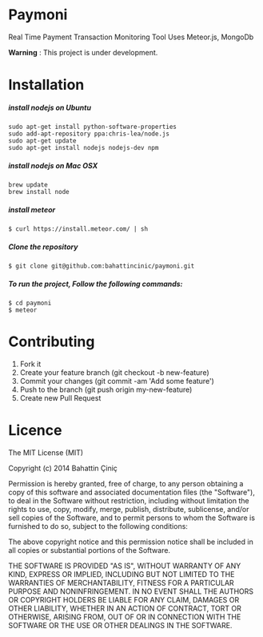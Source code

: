 Paymoni
==================
Real Time Payment Transaction Monitoring Tool Uses Meteor.js, MongoDb

**Warning** : This project is under development.

Installation
==================
##### install nodejs on Ubuntu
    sudo apt-get install python-software-properties
    sudo add-apt-repository ppa:chris-lea/node.js
    sudo apt-get update
    sudo apt-get install nodejs nodejs-dev npm

##### install nodejs on Mac OSX
    brew update
    brew install node

##### install meteor
    $ curl https://install.meteor.com/ | sh

##### Clone the repository
    $ git clone git@github.com:bahattincinic/paymoni.git

##### To run the project, Follow the following commands:
    $ cd paymoni
    $ meteor

Contributing
====================
1. Fork it
2. Create your feature branch (git checkout -b new-feature)
3. Commit your changes (git commit -am 'Add some feature')
4. Push to the branch (git push origin my-new-feature)
5. Create new Pull Request

Licence
===================
The MIT License (MIT)

Copyright (c) 2014 Bahattin Çiniç

Permission is hereby granted, free of charge, to any person obtaining a copy
of this software and associated documentation files (the "Software"), to deal
in the Software without restriction, including without limitation the rights
to use, copy, modify, merge, publish, distribute, sublicense, and/or sell
copies of the Software, and to permit persons to whom the Software is
furnished to do so, subject to the following conditions:

The above copyright notice and this permission notice shall be included in all
copies or substantial portions of the Software.

THE SOFTWARE IS PROVIDED "AS IS", WITHOUT WARRANTY OF ANY KIND, EXPRESS OR
IMPLIED, INCLUDING BUT NOT LIMITED TO THE WARRANTIES OF MERCHANTABILITY,
FITNESS FOR A PARTICULAR PURPOSE AND NONINFRINGEMENT. IN NO EVENT SHALL THE
AUTHORS OR COPYRIGHT HOLDERS BE LIABLE FOR ANY CLAIM, DAMAGES OR OTHER
LIABILITY, WHETHER IN AN ACTION OF CONTRACT, TORT OR OTHERWISE, ARISING FROM,
OUT OF OR IN CONNECTION WITH THE SOFTWARE OR THE USE OR OTHER DEALINGS IN THE
SOFTWARE.

